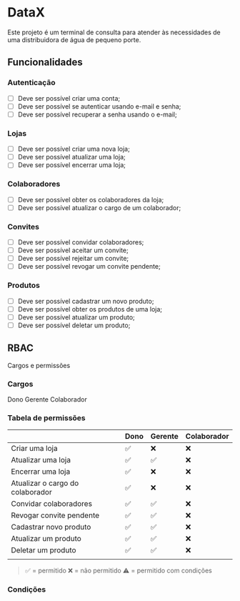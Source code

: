 # DataX

Este projeto é um terminal de consulta para atender às necessidades de uma distribuidora de água de pequeno porte.

## Funcionalidades

### Autenticação

- [ ] Deve ser possível criar uma conta;
- [ ] Deve ser possível se autenticar usando e-mail e senha;
- [ ] Deve ser possível recuperar a senha usando o e-mail;

### Lojas

- [ ] Deve ser possível criar uma nova loja;
- [ ] Deve ser possível atualizar uma loja;
- [ ] Deve ser possível encerrar uma loja;

### Colaboradores

- [ ] Deve ser possível obter os colaboradores da loja;
- [ ] Deve ser possível atualizar o cargo de um colaborador;

### Convites

- [ ] Deve ser possível convidar colaboradores;
- [ ] Deve ser possível aceitar um convite;
- [ ] Deve ser possível rejeitar um convite;
- [ ] Deve ser possível revogar um convite pendente;

### Produtos

- [ ] Deve ser possível cadastrar um novo produto;
- [ ] Deve ser possível obter os produtos de uma loja;
- [ ] Deve ser possível atualizar um produto;
- [ ] Deve ser possível deletar um produto;

## RBAC

Cargos e permissões

### Cargos

Dono
Gerente
Colaborador

### Tabela de permissões

|                                  | Dono | Gerente | Colaborador|
|----------------------------------|------|---------|------------|
| Criar uma loja                   | ✅   | ❌      | ❌          |
| Atualizar uma loja               | ✅   | ✅      | ❌          |
| Encerrar uma loja                | ✅   | ❌      | ❌          |
| Atualizar o cargo do colaborador | ✅   | ❌      | ❌          |
| Convidar colaboradores           | ✅   | ✅      | ❌          |
| Revogar convite pendente         | ✅   | ✅      | ❌          |
| Cadastrar novo produto           | ✅   | ✅      | ❌          |
| Atualizar um produto             | ✅   | ✅      | ❌          |
| Deletar um produto               | ✅   | ✅      | ❌          |
|                                  |      |         |            |

> ✅ = permitido
> ❌ = não permitido
> ⚠️ = permitido com condições

### Condições

